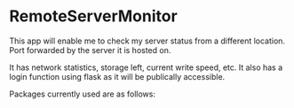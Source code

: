 # RemoteServerMonitor
This app will enable me to check my server status from a different location. Port forwarded by the server it is hosted on.

It has network statistics, storage left, current write speed, etc. It also has a login function using flask as it will be publically accessible.

Packages currently used are as follows:
